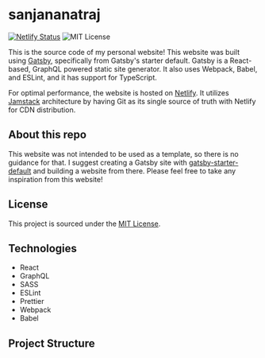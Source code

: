 # sanjananatraj
[![Netlify Status](https://api.netlify.com/api/v1/badges/0cd39d7d-741b-49c4-ba4f-bb8ce40a64f6/deploy-status)](https://app.netlify.com/sites/sanjananatraj/deploys)
![MIT License](https://img.shields.io/github/license/sanjananatraj/sanjana)

This is the source code of my personal website! This website was built using [Gatsby](https://www.gatsbyjs.com/), specifically from Gatsby's starter default. Gatsby is a React-based, GraphQL powered static site generator. It also uses Webpack, Babel, and ESLint, and it has support for TypeScript. 

For optimal performance, the website is hosted on [Netlify](https://www.netlify.com/). It utilizes [Jamstack](https://jamstack.org/) architecture by having Git as its single source of truth with Netlify for CDN distribution.

## About this repo
This website was not intended to be used as a template, so there is no guidance for that. I suggest creating a Gatsby site with [gatsby-starter-default](https://www.gatsbyjs.com/starters/gatsbyjs/gatsby-starter-default) and building a website from there. Please feel free to take any inspiration from this website! 

## License
This project is sourced under the [MIT License](https://opensource.org/licenses/MIT). 

## Technologies
- React
- GraphQL
- SASS
- ESLint
- Prettier
- Webpack
- Babel

## Project Structure 
